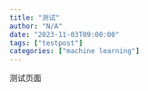 ```yaml
---
title: "测试"
author: "N/A"
date: "2023-11-03T09:00:00"
tags: ["testpost"]
categories: ["machine learning"]
---
```


测试页面
